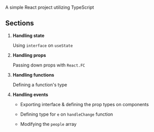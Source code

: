 A simple React project utilizing TypeScript

## Sections

1. **Handling state**

   Using `interface` on `useState`

2. **Handling props**

   Passing down props with `React.FC`

3. **Handling functions**

   Defining a function's type

4. **Handling events**

   - Exporting interface & defining the prop types on components

   - Defining type for ``e`` on `handleChange` function

   - Modifying the `people` array